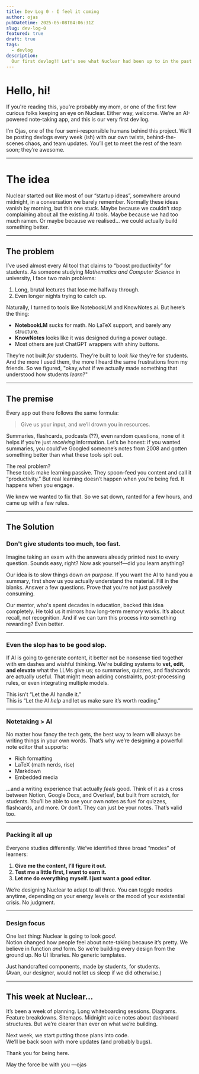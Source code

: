 ```yaml
---
title: Dev Log 0 - I feel it coming
author: ojas
pubDatetime: 2025-05-08T04:06:31Z
slug: dev-log-0
featured: true
draft: true
tags:
  - devlog
description:
  Our first devlog!! Let's see what Nuclear had been up to in the past week. We are going to be doing this weekly so stay tuned for more updates.
---
```


# Hello, hi!

If you're reading this, you're probably my mom, or one of the first few curious folks keeping an eye on Nuclear. Either way, welcome. We’re an AI-powered note-taking app, and this is our very first dev log.  

I’m Ojas, one of the four semi-responsible humans behind this project. We’ll be posting devlogs every week (ish) with our own twists, behind-the-scenes chaos, and team updates. You’ll get to meet the rest of the team soon; they’re awesome.

---

# The idea

Nuclear started out like most of our “startup ideas”, somewhere around midnight, in a conversation we barely remember. Normally these ideas vanish by morning, but this one stuck. Maybe because we couldn’t stop complaining about all the existing AI tools. Maybe because we had too much ramen. Or maybe because we realised… we could actually build something better.

---

## The problem

I’ve used almost every AI tool that claims to “boost productivity” for students. As someone studying *Mathematics and Computer Science* in university, I face two main problems:  
1. Long, brutal lectures that lose me halfway through.  
2. Even longer nights trying to catch up.  

Naturally, I turned to tools like NotebookLM and KnowNotes.ai. But here’s the thing:
- **NotebookLM** sucks for math. No LaTeX support, and barely any structure.  
- **KnowNotes** looks like it was designed during a power outage.  
- Most others are just ChatGPT wrappers with shiny buttons.

They’re not built *for* students. They’re built to *look like* they’re for students. And the more I used them, the more I heard the same frustrations from my friends. So we figured, "okay,what if we actually made something that understood how students *learn*?"

---

## The premise

Every app out there follows the same formula:

> Give us your input, and we’ll drown you in resources.

Summaries, flashcards, podcasts (??), even random questions, none of it helps if you’re just *receiving* information. Let’s be honest: if you wanted summaries, you could’ve Googled someone’s notes from 2008 and gotten something better than what these tools spit out.

The real problem?  
These tools make learning passive. They spoon-feed you content and call it “productivity.” But real learning doesn’t happen when you’re being fed. It happens when you engage.

We knew we wanted to fix that. So we sat down, ranted for a few hours, and came up with a few rules.

---

## The Solution

### Don't give students too much, too fast.

Imagine taking an exam with the answers already printed next to every question. Sounds easy, right? Now ask yourself—did you learn anything?

Our idea is to slow things down *on purpose*. If you want the AI to hand you a summary, first show us you actually understand the material. Fill in the blanks. Answer a few questions. Prove that you’re not just passively consuming.  

Our mentor, who's spent decades in education, backed this idea completely. He told us it mirrors how long-term memory works. It’s about recall, not recognition. And if we can turn this process into something rewarding? Even better.

---

### Even the slop has to be good slop.

If AI is going to generate content, it better not be nonsense tied together with em dashes and wishful thinking. We're building systems to **vet, edit, and elevate** what the LLMs give us; so summaries, quizzes, and flashcards are actually useful. That might mean adding constraints, post-processing rules, or even integrating multiple models.  

This isn’t “Let the AI handle it.”  
This is “Let the AI *help* and let us make sure it’s worth reading.”

---

### Notetaking > AI

No matter how fancy the tech gets, the best way to learn will always be writing things in your own words. That’s why we’re designing a powerful note editor that supports:
- Rich formatting
- LaTeX (math nerds, rise)
- Markdown
- Embedded media  

...and a writing experience that actually *feels* good. Think of it as a cross between Notion, Google Docs, and Overleaf, but built from scratch, for students. You’ll be able to use your own notes as fuel for quizzes, flashcards, and more. Or don’t. They can just be your notes. That’s valid too.

---

### Packing it all up

Everyone studies differently. We’ve identified three broad “modes” of learners:
1. **Give me the content, I’ll figure it out.**  
2. **Test me a little first, I want to earn it.**  
3. **Let me do everything myself. I just want a good editor.**

We’re designing Nuclear to adapt to all three. You can toggle modes anytime, depending on your energy levels or the mood of your existential crisis. No judgment.

---

### Design focus

One last thing: Nuclear is going to look *good*.  
Notion changed how people feel about note-taking because it’s pretty. We believe in function *and* form. So we’re building every design from the ground up. No UI libraries. No generic templates.  

Just handcrafted components, made by students, for students.  
(Avan, our designer, would not let us sleep if we did otherwise.)

---

## This week at Nuclear...

It’s been a week of planning. Long whiteboarding sessions. Diagrams. Feature breakdowns. Sitemaps. Midnight voice notes about dashboard structures. But we’re clearer than ever on what we’re building.

Next week, we start putting those plans into code.  
We’ll be back soon with more updates (and probably bugs).  

Thank you for being here.

May the force be with you
—ojas
